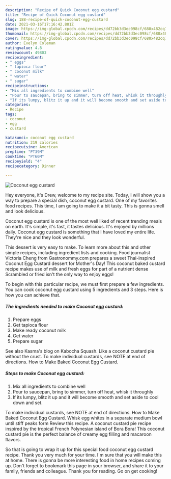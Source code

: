 ```yaml
---
description: "Recipe of Quick Coconut egg custard"
title: "Recipe of Quick Coconut egg custard"
slug: 188-recipe-of-quick-coconut-egg-custard
date: 2021-03-16T17:16:42.801Z
image: https://img-global.cpcdn.com/recipes/dd72bb3d3ec098cf/680x482cq70/coconut-egg-custard-recipe-main-photo.jpg
thumbnail: https://img-global.cpcdn.com/recipes/dd72bb3d3ec098cf/680x482cq70/coconut-egg-custard-recipe-main-photo.jpg
cover: https://img-global.cpcdn.com/recipes/dd72bb3d3ec098cf/680x482cq70/coconut-egg-custard-recipe-main-photo.jpg
author: Evelyn Coleman
ratingvalue: 4.8
reviewcount: 49803
recipeingredient:
- " eggs"
- " tapioca flour"
- " coconut milk"
- " water"
- " sugar"
recipeinstructions:
- "Mix all ingredients to combine well"
- "Pour to saucepan, bring to simmer, turn off heat, whisk it throughly"
- "If its lumpy, blitz it up and it will become smooth and set aside to cool down and set."
categories:
- Recipe
tags:
- coconut
- egg
- custard

katakunci: coconut egg custard 
nutrition: 219 calories
recipecuisine: American
preptime: "PT39M"
cooktime: "PT60M"
recipeyield: "4"
recipecategory: Dinner

---
```



![Coconut egg custard](https://img-global.cpcdn.com/recipes/dd72bb3d3ec098cf/680x482cq70/coconut-egg-custard-recipe-main-photo.jpg)

Hey everyone, it's Drew, welcome to my recipe site. Today, I will show you a way to prepare a special dish, coconut egg custard. One of my favorites food recipes. This time, I am going to make it a bit tasty. This is gonna smell and look delicious.

Coconut egg custard is one of the most well liked of recent trending meals on earth. It's simple, it's fast, it tastes delicious. It's enjoyed by millions daily. Coconut egg custard is something that I have loved my entire life. They're nice and they look wonderful.

This dessert is very easy to make. To learn more about this and other simple recipes, including ingredient lists and cooking. Food journalist Victoria Cheng from Gastronommy.com prepares a sweet Thai-inspired Coconut Egg Custard dessert for Mother&#39;s Day! This coconut baked custard recipe makes use of milk and fresh eggs for part of a nutrient dense Scrambled or fried isn&#39;t the only way to enjoy eggs!


To begin with this particular recipe, we must first prepare a few ingredients. You can cook coconut egg custard using 5 ingredients and 3 steps. Here is how you can achieve that.

<!--inarticleads1-->

##### The ingredients needed to make Coconut egg custard:

1. Prepare  eggs
1. Get  tapioca flour
1. Make ready  coconut milk
1. Get  water
1. Prepare  sugar


See also Kasma&#39;s blog on Kabocha Squash. Like a coconut custard pie without the crust. To make individual custards, see NOTE at end of directions. How to Make Baked Coconut Egg Custard. 

<!--inarticleads2-->

##### Steps to make Coconut egg custard:

1. Mix all ingredients to combine well
1. Pour to saucepan, bring to simmer, turn off heat, whisk it throughly
1. If its lumpy, blitz it up and it will become smooth and set aside to cool down and set.


To make individual custards, see NOTE at end of directions. How to Make Baked Coconut Egg Custard. Whisk egg whites in a separate medium bowl until stiff peaks form Review this recipe. A coconut custard pie recipe inspired by the tropical French Polynesian island of Bora Bora! This coconut custard pie is the perfect balance of creamy egg filling and macaroon flavors. 

So that is going to wrap it up for this special food coconut egg custard recipe. Thank you very much for your time. I'm sure that you will make this at home. There is gonna be more interesting food in home recipes coming up. Don't forget to bookmark this page in your browser, and share it to your family, friends and colleague. Thank you for reading. Go on get cooking!

